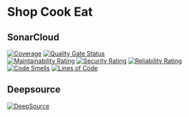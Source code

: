 # Shop Cook Eat

## SonarCloud

[![Coverage](https://sonarcloud.io/api/project_badges/measure?project=Xedon_shop-cook-eat&metric=coverage)](https://sonarcloud.io/summary/new_code?id=Xedon_shop-cook-eat)
[![Quality Gate Status](https://sonarcloud.io/api/project_badges/measure?project=Xedon_shop-cook-eat&metric=alert_status)](https://sonarcloud.io/summary/new_code?id=Xedon_shop-cook-eat)  
[![Maintainability Rating](https://sonarcloud.io/api/project_badges/measure?project=Xedon_shop-cook-eat&metric=sqale_rating)](https://sonarcloud.io/summary/new_code?id=Xedon_shop-cook-eat)
[![Security Rating](https://sonarcloud.io/api/project_badges/measure?project=Xedon_shop-cook-eat&metric=security_rating)](https://sonarcloud.io/summary/new_code?id=Xedon_shop-cook-eat)
[![Reliability Rating](https://sonarcloud.io/api/project_badges/measure?project=Xedon_shop-cook-eat&metric=reliability_rating)](https://sonarcloud.io/summary/new_code?id=Xedon_shop-cook-eat)  
[![Code Smells](https://sonarcloud.io/api/project_badges/measure?project=Xedon_shop-cook-eat&metric=code_smells)](https://sonarcloud.io/summary/new_code?id=Xedon_shop-cook-eat)
[![Lines of Code](https://sonarcloud.io/api/project_badges/measure?project=Xedon_shop-cook-eat&metric=ncloc)](https://sonarcloud.io/summary/new_code?id=Xedon_shop-cook-eat)
## Deepsource

[![DeepSource](https://deepsource.io/gh/Xedon/shop-cook-eat.svg/?label=active+issues&show_trend=true&token=TDIyRIL9uhZF-GKomnw_2tpi)](https://deepsource.io/gh/Xedon/shop-cook-eat/?ref=repository-badge)
